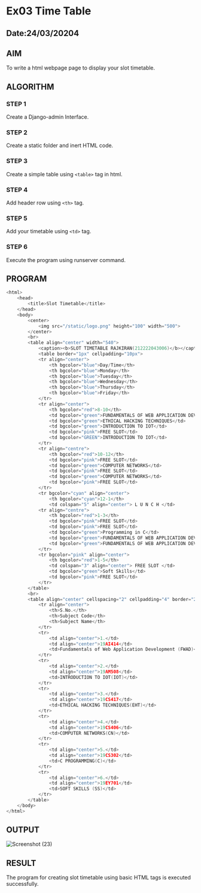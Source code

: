 # Ex03 Time Table
## Date:24/03/20204

## AIM
To write a html webpage page to display your slot timetable.

## ALGORITHM
### STEP 1
Create a Django-admin Interface.

### STEP 2
Create a static folder and inert HTML code.

### STEP 3
Create a simple table using ```<table>``` tag in html.

### STEP 4
Add header row using ```<th>``` tag.

### STEP 5
Add your timetable using ```<td>``` tag.

### STEP 6
Execute the program using runserver command.

## PROGRAM
```C
<html>
    <head>
        <title>Slot Timetable</title>
    </head>
    <body>
        <center>
            <img src="/static/logo.png" height="100" width="500">
        </center>
        <br>
        <table align="center" width="540">
            <caption><b>SLOT TIMETABLE RAJKIRAN(212222043006)</b></caption>
            <table border="1px" cellpadding="10px"> 
            <tr align="center">
                <th bgcolor="blue">Day/Time</th>
                <th bgcolor="blue">Monday</th>
                <th bgcolor="blue">Tuesday</th>
                <th bgcolor="blue">Wednesday</th>
                <th bgcolor="blue">Thursday</th>
                <th bgcolor="blue">Friday</th>
            </tr>
            <tr align="center">
                <th bgcolor="red">8-10</th>
                <td bgcolor="green">FUNDAMENTALS OF WEB APPLICATION DEVLOPMENT</td>
                <td bgcolor="green">ETHICAL HACKING TECHNIQUES</td>
                <td bgcolor="green">INTRODUCTION TO IOT</td>
                <td bgcolor="pink">FREE SLOT</td>
                <td bgcolor="GREEN">INTRODUCTION TO IOT</td>
            </tr>
            <tr align="centre">
                <th bgcolor="red">10-12</th>
                <td bgcolor="pink">FREE SLOT</td>
                <td bgcolor="green">COMPUTER NETWORKS</td>
                <td bgcolor="pink">FREE SLOT</td>
                <td bgcolor="green">COMPUTER NETWORKS</td>
                <td bgcolor="pink">FREE SLOT</td>
            </tr>
            <tr bgcolor="cyan" align="center">
                <th bgcolor="cyan">12-1</th>
                <td colspan="5" align="center"> L U N C H </td>
            <tr align="centre">
                <th bgcolor="red">1-3</th>
                <td bgcolor="pink">FREE SLOT</td>
                <td bgcolor="pink">FREE SLOT</td>
                <td bgcolor="green">Programming in C</td>
                <td bgcolor="green">FUNDAMENTALS OF WEB APPLICATION DEVLOPMENT</td>
                <td bgcolor="green">FUNDAMENTALS OF WEB APPLICATION DEVLOPMENT</td>
            </tr>
            <tr bgcolor="pink" align="center">
                <th bgcolor="red">1-5</th>
                <td colspan="3" align="center"> FREE SLOT </td>
                <td bgcolor="green">Soft Skills</td>
                <td bgcolor="pink">FREE SLOT</td>
            </tr>
        </table>
        <br>
        <table align="center" cellspacing="2" cellpadding="4" border="2">
            <tr align="center">
                <th>S.No.</th>
                <th>Subject Code</th>
                <th>Subject Name</th>
            </tr> 
            <tr>
                <td align="center">1.</td>
                <td align="center">19AI414</td>
                <td>Fundamentals of Web Application Development (FWAD)</td>
            </tr>
            <tr>
                <td align="center">2.</td>
                <td align="center">19AM508</td>
                <td>INTRODUCTION TO IOT(IOT)</td>
            </tr>
            <tr>
                <td align="center">3.</td>
                <td align="center">19CS417</td>
                <td>ETHICAL HACKING TECHNIQUES(EHT)</td>
            </tr>
            <tr>
                <td align="center">4.</td>
                <td align="center">19CS406</td>
                <td>COMPUTER NETWORKS(CN)</td>
            </tr>
            <tr>
                <td align="center">5.</td>
                <td align="center">19CS302</td>
                <td>C PROGRAMMING(C)</td>
            </tr>
            <tr>
                <td align="center">6.</td>
                <td align="center">19EY701</td>
                <td>SOFT SKILLS (SS)</td>
            </tr>
        </table>
    </body>
</html>
```
## OUTPUT
![Screenshot (23)](https://github.com/Rajkiran0604/slot/assets/164345543/73e003f0-4db8-4115-9ba7-bdcd4379529f)

## RESULT
The program for creating slot timetable using basic HTML tags is executed successfully.
